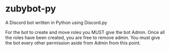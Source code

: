 # zubybot-py
A Discord bot written in Python using Discord.py

For the bot to create and move roles you MUST give the bot Admin.
Once all the roles have been created, you are free to remove admin.
You must give the bot every other permission aside from Admin from this point.
